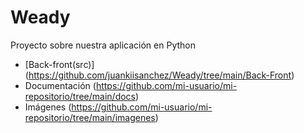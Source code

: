# Weady
Proyecto sobre nuestra aplicación en Python

- [Back-front(src)] (https://github.com/juankiisanchez/Weady/tree/main/Back-Front)
- Documentación (https://github.com/mi-usuario/mi-repositorio/tree/main/docs)
- Imágenes (https://github.com/mi-usuario/mi-repositorio/tree/main/imagenes)

